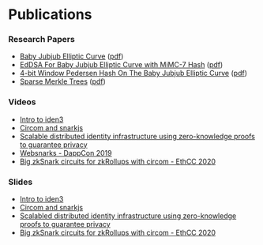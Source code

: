 # Publications

### Research Papers

- [Baby Jubjub Elliptic Curve](https://github.com/iden3/iden3-docs/blob/master/source/iden3_repos/research/publications/zkproof-standards-workshop-2/baby-jubjub/baby-jubjub.rst) ([pdf](../pdfs/Baby-Jubjub.pdf ':ignore'))
- [EdDSA For Baby Jubjub Elliptic Curve with MiMC-7 Hash](https://github.com/iden3/iden3-docs/blob/master/source/iden3_repos/research/publications/zkproof-standards-workshop-2/ed-dsa/ed-dsa.rst) ([pdf](../pdfs/Ed-DSA.pdf ':ignore'))
- [4-bit Window Pedersen Hash On The Baby Jubjub Elliptic Curve](https://github.com/iden3/iden3-docs/blob/master/source/iden3_repos/research/publications/zkproof-standards-workshop-2/pedersen-hash/pedersen.rst) ([pdf](../pdfs/Pedersen-Hash.pdf ':ignore'))
- [Sparse Merkle Trees](https://github.com/iden3/iden3-docs/blob/master/source/iden3_repos/research/publications/zkproof-standards-workshop-2/merkle-tree/merkle-tree.rst) ([pdf](../pdfs/Merkle-Tree.pdf ':ignore'))

### Videos

- [Intro to iden3](https://www.youtube.com/watch?v=YzUSaCSzPaM)
- [Circom and snarkjs](https://www.youtube.com/watch?v=-9TJa1hVsKA)
- [Scalable distributed identity infrastructure using zero-knowledge proofs to guarantee privacy](https://www.youtube.com/watch?v=VFD2Z_mlSbM)
- [Websnarks - DappCon 2019](https://www.youtube.com/watch?v=IxkpYfNfo5o)
- [Big zkSnark circuits for zkRollups with circom - EthCC 2020](https://www.youtube.com/watch?v=cF6sG47pcws)

### Slides

- [Intro to iden3](https://github.com/iden3/iden3-docs/blob/master/source/docs/iden3_ethcc_presentation.pdf)
- [Circom and snarkjs](https://github.com/iden3/iden3-docs/blob/master/source/docs/circom_and_snarkJS.pdf)
- [Scalabled distributed identity infrastructure using zero-knowledge proofs to guarantee privacy](https://slideslive.com/38911825/iden3-scalable-distributed-identity-infrastructure-using-zeroknowledge-proofs-to-guarantee-privac)
- [Big zkSnark circuits for zkRollups with circom - EthCC 2020](https://docs.google.com/presentation/d/1oz8K7y2LvfcWrOvEs8lfOodbTQ7mlHXr5Fj610nBiQg/)



